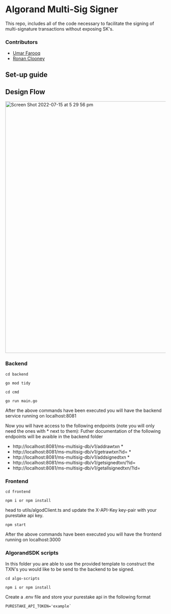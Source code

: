 # Algorand Multi-Sig Signer

This repo, includes all of the code necessary to facilitate the signing of multi-signature transactions without exposing SK's.

### Contributors
- [Umar Farooq](https://github.com/UmarFarooq-MP)
- [Ronan Clooney](https://github.com/clooneyr)


## Set-up guide


## Design Flow
<img width="791" alt="Screen Shot 2022-07-15 at 5 29 56 pm" src="https://user-images.githubusercontent.com/73086339/179174428-20f708bf-8eaf-4f5a-959a-7fa03e857835.png">

### Backend

```
cd backend
```
```
go mod tidy
```

```
cd cmd
```

```
go run main.go
```

After the above commands have been executed you will have the backend service running on localhost:8081

Now you will have access to the following endpoints (note you will only need the ones with * next to them):
Futher documentation of the following endpoints will be avaible in the backend folder
- http://localhost:8081/ms-multisig-db/v1/addrawtxn *
- http://localhost:8081/ms-multisig-db/v1/getrawtxn?id= *
- http://localhost:8081/ms-multisig-db/v1/addsignedtxn *
- http://localhost:8081/ms-multisig-db/v1/getsignedtxn/?id=
- http://localhost:8081/ms-multisig-db/v1/getallsignedtxn/?id=


### Frontend

```
cd frontend
```
```
npm i or npm install
```
head to utils/algodClient.ts and update the X-API-Key key-pair with your purestake api key.
```
npm start
```
After the above commands have been executed you will have the frontend running on localhost:3000

### AlgorandSDK scripts
In this folder you are able to use the provided template to construct the TXN's you would like to be send to the backend to be signed.

```
cd algo-scripts
```
```
npm i or npm install
```
Create a .env file and store your purestake api in the following format
```
PURESTAKE_API_TOKEN='example`
```

